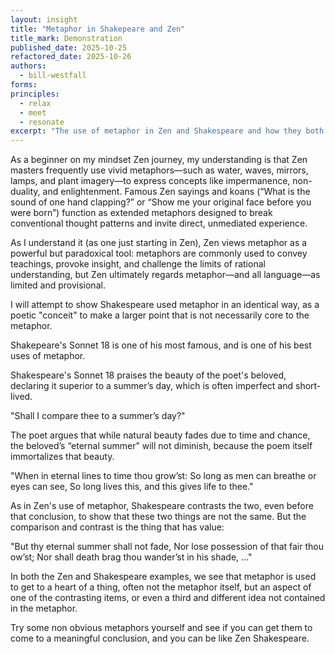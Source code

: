 ```yaml
---
layout: insight
title: "Metaphor in Shakepeare and Zen"
title_mark: Demonstration
published_date: 2025-10-25
refactored_date: 2025-10-26
authors:
  - bill-westfall
forms:
principles:
  - relax
  - meet
  - resonate
excerpt: "The use of metaphor in Zen and Shakespeare and how they both bring value."
---
```


As a beginner on my mindset Zen journey, my understanding is that Zen masters frequently use vivid metaphors—such as water, waves, mirrors, lamps, and plant imagery—to express concepts like impermanence, non-duality, and enlightenment. Famous Zen sayings and koans (“What is the sound of one hand clapping?” or “Show me your original face before you were born”) function as extended metaphors designed to break conventional thought patterns and invite direct, unmediated experience.

As I understand it (as one just starting in Zen), Zen views metaphor as a powerful but paradoxical tool: metaphors are commonly used to convey teachings, provoke insight, and challenge the limits of rational understanding, but Zen ultimately regards metaphor—and all language—as limited and provisional.

I will attempt to show Shakespeare used metaphor in an identical way, as a poetic "conceit" to make a larger point that is not necessarily core to the metaphor.

Shakepeare's Sonnet 18 is one of his most famous, and is one of his best uses of metaphor.

Shakespeare's Sonnet 18 praises the beauty of the poet's beloved, declaring it superior to a summer’s day, which is often imperfect and short-lived.

"Shall I compare thee to a summer’s day?"

The poet argues that while natural beauty fades due to time and chance, the beloved’s “eternal summer” will not diminish, because the poem itself immortalizes that beauty.

"When in eternal lines to time thou grow’st:
   So long as men can breathe or eyes can see,
   So long lives this, and this gives life to thee."

As in Zen's use of metaphor, Shakespeare contrasts the two, even before that conclusion, to show that these two things are not the same. But the comparison and contrast is the thing that has value:

"But thy eternal summer shall not fade,
Nor lose possession of that fair thou ow’st;
Nor shall death brag thou wander’st in his shade, ..."

In both the Zen and Shakespeare examples, we see that metaphor is used to get to a heart of a thing, often not the metaphor itself, but an aspect of one of the contrasting items, or even a third and different idea not contained in the metaphor.

Try some non obvious metaphors yourself and see if you can get them to come to a meaningful conclusion, and you can be like Zen Shakespeare.
